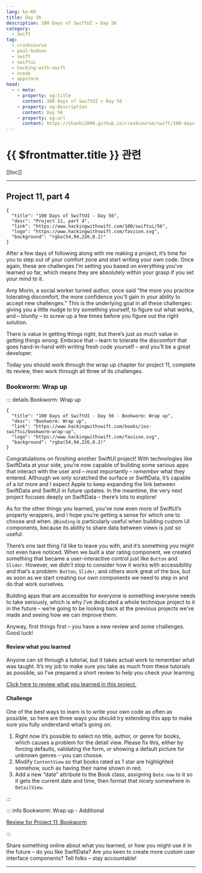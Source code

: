 ```yaml
---
lang: ko-KR
title: Day 56
description: 100 Days of SwiftUI > Day 56
category:
  - Swift
tag: 
  - crashcourse
  - paul-hudson
  - swift
  - swiftui
  - hacking-with-swift
  - xcode
  - appstore
head:
  - - meta:
    - property: og:title
      content: 100 Days of SwiftUI > Day 56
    - property: og:description
      content: Day 56
    - property: og:url
      content: https://chanhi2000.github.io/crashcourse/swift/100-days-of-swiftui/56.html
---
```


# {{ $frontmatter.title }} 관련

[[toc]]

---

## Project 11, part 4

```component VPCard
{
  "title": "100 Days of SwiftUI - Day 56",
  "desc": "Project 11, part 4",
  "link": "https://www.hackingwithswift.com/100/swiftui/56",
  "logo": "https://www.hackingwithswift.com/favicon.svg",
  "background": "rgba(54,94,226,0.2)"
}
```

After a few days of following along with me making a project, it’s time for you to step out of your comfort zone and start writing your own code. Once again, these are challenges I’m setting you based on everything you’ve learned so far, which means they are absolutely within your grasp if you set your mind to it.

Amy Morin, a social worker turned author, once said “the more you practice tolerating discomfort, the more confidence you'll gain in your ability to accept new challenges.” This is the underlying goal in all these challenges: giving you a little nudge to try something yourself, to figure out what works, and – bluntly – to screw up a few times before you figure out the right solution.

There is value in getting things right, but there’s just as much value in getting things wrong. Embrace that – learn to tolerate the discomfort that goes hand-in-hand with writing fresh code yourself – and you’ll be a great developer.

Today you should work through the wrap up chapter for project 11, complete its review, then work through all three of its challenges.

### Bookworm: Wrap up

::: details Bookworm: Wrap up

```component VPCard
{
  "title": "100 Days of SwiftUI - Day 56 - Bookworm: Wrap up",
  "desc": "Bookworm: Wrap up",
  "link": "https://www.hackingwithswift.com/books/ios-swiftui/bookworm-wrap-up",
  "logo": "https://www.hackingwithswift.com/favicon.svg",
  "background": "rgba(54,94,226,0.2)"
}
```

Congratulations on finishing another SwiftUI project! With technologies like SwiftData at your side, you’re now capable of building some serious apps that interact with the user and – most importantly – _remember_ what they entered. Although we only scratched the surface or SwiftData, it’s capable of a _lot_ more and I expect Apple to keep expanding the link between SwiftData and SwiftUI in future updates. In the meantime, the very next project focuses deeply on SwiftData – there’s lots to explore!

As for the other things you learned, you’ve now even more of SwiftUI’s property wrappers, and I hope you’re getting a sense for which one to choose and when. `@Binding` is particularly useful when building custom UI components, because its ability to share data between views is just so useful.

There’s one last thing I’d like to leave you with, and it’s something you might not even have noticed. When we built a star rating component, we created something that became a user-interactive control just like `Button` and `Slider`. However, we _didn’t_ stop to consider how it works with accessibility and that’s a problem: `Button`, `Slider`, and others work great of the box, but as soon as we start creating our _own_ components we need to step in and do that work ourselves.

Building apps that are accessible for everyone is something everyone needs to take seriously, which is why I’ve dedicated a whole technique project to it in the future – we’re going to be looking back at the previous projects we’ve made and seeing how we can improve them.

Anyway, first things first – you have a new review and some challenges. Good luck!

#### Review what you learned

Anyone can sit through a tutorial, but it takes actual work to remember what was taught. It’s my job to make sure you take as much from these tutorials as possible, so I’ve prepared a short review to help you check your learning.

[Click here to review what you learned in this project.][bookworm]

#### Challenge

One of the best ways to learn is to write your own code as often as possible, so here are three ways you should try extending this app to make sure you fully understand what’s going on.

1. Right now it’s possible to select no title, author, or genre for books, which causes a problem for the detail view. Please fix this, either by forcing defaults, validating the form, or showing a default picture for unknown genres – you can choose.
2. Modify `ContentView` so that books rated as 1 star are highlighted somehow, such as having their name shown in red.
3. Add a new “date” attribute to the Book class, assigning `Date.now` to it so it gets the current date and time, then format that nicely somewhere in `DetailView`.

:::

::: info Bookworm: Wrap up - Additional

[Review for Project 11: Bookworm][bookworm]

:::

Share something online about what you learned, or how you might use it in the future – do you like SwiftData? Are you keen to create more custom user interface components? Tell folks – stay accountable!

---


[bookworm]: https://www.hackingwithswift.com/review/ios-swiftui/bookworm